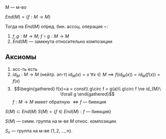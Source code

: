 $M$ — м-во

$End(M) = \{ f: M\to M \}$

Тогда на $End(M)$ опред. бин. ассоц. операция $\circ$:
1. $f, g: M\to M;\ f\circ g: M\to M$
2. $End(M)$ — замкнута относительно композиции

## Аксиомы
1. асс-ть есть
2. $id_{M}: M\to M$ (нейтр. эл-т)
	$id_{M}(x)=x\ \forall x \in M\implies f(id_{M}(x))=id_{M}(f(x))=f(x)$
3. $$\begin{gathered}
f(x)=a = const\\
g\circ f = g(a)\\
g\circ f \ne id_{M}\ \forall g
\end{gathered}$$
$f: M\to M$ имеет обратную $\Leftrightarrow f$ — биекция

$S(M) \subset End(M)$
$S(M)= \{ f \in End(M): f\text{ — биекция} \}$

$S(M)$ — симм. группа на м-ве $M$ относ. композиции.

$S_{n}$ — группа на м-ве $\{ 1, 2, \dots, n \}$.